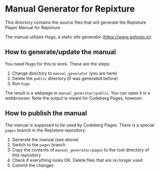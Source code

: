 # Manual Generator for Repixture

This directory contains the source files that will generate the Repixture Player Manual for Repixture.

The manual utilizes Hugo, a static site generator (<https://www.gohugo.io>).

## How to generate/update the manual

You need Hugo for this to work. These are the steps:

1. Change directory to `manual_generator` (you are here)
2. Delete the `public` directory (if was generated before)
3. Run `hugo`

The result is a webpage in `manual_generator/public`. You can open it in a webbrowser.
Note the output is meant for Codeberg Pages, however.

## How to publish the manual

The manual is supposed to be used by Codeberg Pages.
There is a special `pages` branch in the Repixture repository.

1. Generate the manual (see above)
2. Switch to the `pages` branch
3. Copy the contents of `manual_generator/pages` to the root directory of this repository
4. Check if everything looks OK. Delete files that are no longer used
5. Commit the changes
